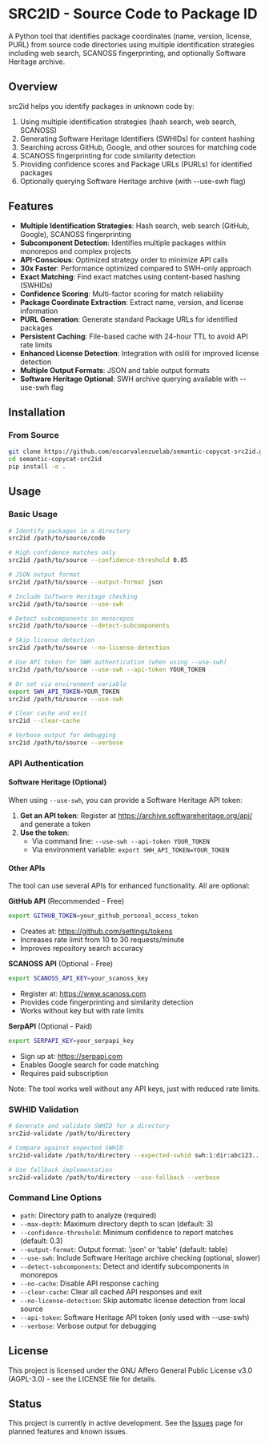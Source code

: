 # SRC2ID - Source Code to Package ID

A Python tool that identifies package coordinates (name, version, license, PURL) from source code directories using multiple identification strategies including web search, SCANOSS fingerprinting, and optionally Software Heritage archive.

## Overview

src2id helps you identify packages in unknown code by:
1. Using multiple identification strategies (hash search, web search, SCANOSS)
2. Generating Software Heritage Identifiers (SWHIDs) for content hashing
3. Searching across GitHub, Google, and other sources for matching code
4. SCANOSS fingerprinting for code similarity detection
5. Providing confidence scores and Package URLs (PURLs) for identified packages
6. Optionally querying Software Heritage archive (with --use-swh flag)

## Features

- **Multiple Identification Strategies**: Hash search, web search (GitHub, Google), SCANOSS fingerprinting
- **Subcomponent Detection**: Identifies multiple packages within monorepos and complex projects
- **API-Conscious**: Optimized strategy order to minimize API calls
- **30x Faster**: Performance optimized compared to SWH-only approach
- **Exact Matching**: Find exact matches using content-based hashing (SWHIDs)
- **Confidence Scoring**: Multi-factor scoring for match reliability
- **Package Coordinate Extraction**: Extract name, version, and license information
- **PURL Generation**: Generate standard Package URLs for identified packages
- **Persistent Caching**: File-based cache with 24-hour TTL to avoid API rate limits
- **Enhanced License Detection**: Integration with oslili for improved license detection
- **Multiple Output Formats**: JSON and table output formats
- **Software Heritage Optional**: SWH archive querying available with --use-swh flag

## Installation

### From Source

```bash
git clone https://github.com/oscarvalenzuelab/semantic-copycat-src2id.git
cd semantic-copycat-src2id
pip install -e .
```


## Usage

### Basic Usage

```bash
# Identify packages in a directory
src2id /path/to/source/code

# High confidence matches only
src2id /path/to/source --confidence-threshold 0.85

# JSON output format
src2id /path/to/source --output-format json

# Include Software Heritage checking
src2id /path/to/source --use-swh

# Detect subcomponents in monorepos
src2id /path/to/source --detect-subcomponents

# Skip license detection
src2id /path/to/source --no-license-detection

# Use API token for SWH authentication (when using --use-swh)
src2id /path/to/source --use-swh --api-token YOUR_TOKEN

# Or set via environment variable
export SWH_API_TOKEN=YOUR_TOKEN
src2id /path/to/source --use-swh

# Clear cache and exit
src2id --clear-cache

# Verbose output for debugging
src2id /path/to/source --verbose
```

### API Authentication

#### Software Heritage (Optional)
When using `--use-swh`, you can provide a Software Heritage API token:

1. **Get an API token**: Register at https://archive.softwareheritage.org/api/ and generate a token
2. **Use the token**: 
   - Via command line: `--use-swh --api-token YOUR_TOKEN`
   - Via environment variable: `export SWH_API_TOKEN=YOUR_TOKEN`

#### Other APIs

The tool can use several APIs for enhanced functionality. All are optional:

**GitHub API** (Recommended - Free)
```bash
export GITHUB_TOKEN=your_github_personal_access_token
```
- Creates at: https://github.com/settings/tokens
- Increases rate limit from 10 to 30 requests/minute
- Improves repository search accuracy

**SCANOSS API** (Optional - Free)
```bash
export SCANOSS_API_KEY=your_scanoss_key
```
- Register at: https://www.scanoss.com
- Provides code fingerprinting and similarity detection
- Works without key but with rate limits

**SerpAPI** (Optional - Paid)
```bash
export SERPAPI_KEY=your_serpapi_key
```
- Sign up at: https://serpapi.com
- Enables Google search for code matching
- Requires paid subscription

Note: The tool works well without any API keys, just with reduced rate limits.

### SWHID Validation

```bash
# Generate and validate SWHID for a directory
src2id-validate /path/to/directory

# Compare against expected SWHID
src2id-validate /path/to/directory --expected-swhid swh:1:dir:abc123...

# Use fallback implementation
src2id-validate /path/to/directory --use-fallback --verbose
```

### Command Line Options

- `path`: Directory path to analyze (required)
- `--max-depth`: Maximum directory depth to scan (default: 3)
- `--confidence-threshold`: Minimum confidence to report matches (default: 0.3)
- `--output-format`: Output format: 'json' or 'table' (default: table)
- `--use-swh`: Include Software Heritage archive checking (optional, slower)
- `--detect-subcomponents`: Detect and identify subcomponents in monorepos
- `--no-cache`: Disable API response caching
- `--clear-cache`: Clear all cached API responses and exit
- `--no-license-detection`: Skip automatic license detection from local source
- `--api-token`: Software Heritage API token (only used with --use-swh)
- `--verbose`: Verbose output for debugging

## License

This project is licensed under the GNU Affero General Public License v3.0 (AGPL-3.0) - see the LICENSE file for details.

## Status

This project is currently in active development. See the [Issues](https://github.com/oscarvalenzuelab/semantic-copycat-src2id/issues) page for planned features and known issues.
